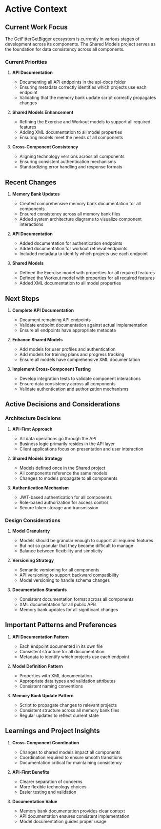 # Active Context

## Current Work Focus

The GetFitterGetBigger ecosystem is currently in various stages of development across its components. The Shared Models project serves as the foundation for data consistency across all components.

### Current Priorities

1. **API Documentation**
   - Documenting all API endpoints in the api-docs folder
   - Ensuring metadata correctly identifies which projects use each endpoint
   - Validating that the memory bank update script correctly propagates changes

2. **Shared Models Enhancement**
   - Refining the Exercise and Workout models to support all required features
   - Adding XML documentation to all model properties
   - Ensuring models meet the needs of all components

3. **Cross-Component Consistency**
   - Aligning technology versions across all components
   - Ensuring consistent authentication mechanisms
   - Standardizing error handling and response formats

## Recent Changes

1. **Memory Bank Updates**
   - Created comprehensive memory bank documentation for all components
   - Ensured consistency across all memory bank files
   - Added system architecture diagrams to visualize component interactions

2. **API Documentation**
   - Added documentation for authentication endpoints
   - Added documentation for workout retrieval endpoints
   - Included metadata to identify which projects use each endpoint

3. **Shared Models**
   - Defined the Exercise model with properties for all required features
   - Defined the Workout model with properties for all required features
   - Added XML documentation to all model properties

## Next Steps

1. **Complete API Documentation**
   - Document remaining API endpoints
   - Validate endpoint documentation against actual implementation
   - Ensure all endpoints have appropriate metadata

2. **Enhance Shared Models**
   - Add models for user profiles and authentication
   - Add models for training plans and progress tracking
   - Ensure all models have comprehensive XML documentation

3. **Implement Cross-Component Testing**
   - Develop integration tests to validate component interactions
   - Ensure data consistency across all components
   - Validate authentication and authorization mechanisms

## Active Decisions and Considerations

### Architecture Decisions

1. **API-First Approach**
   - All data operations go through the API
   - Business logic primarily resides in the API layer
   - Client applications focus on presentation and user interaction

2. **Shared Models Strategy**
   - Models defined once in the Shared project
   - All components reference the same models
   - Changes to models propagate to all components

3. **Authentication Mechanism**
   - JWT-based authentication for all components
   - Role-based authorization for access control
   - Secure token storage and transmission

### Design Considerations

1. **Model Granularity**
   - Models should be granular enough to support all required features
   - But not so granular that they become difficult to manage
   - Balance between flexibility and simplicity

2. **Versioning Strategy**
   - Semantic versioning for all components
   - API versioning to support backward compatibility
   - Model versioning to handle schema changes

3. **Documentation Standards**
   - Consistent documentation format across all components
   - XML documentation for all public APIs
   - Memory bank updates for all significant changes

## Important Patterns and Preferences

1. **API Documentation Pattern**
   - Each endpoint documented in its own file
   - Consistent structure for all documentation
   - Metadata to identify which projects use each endpoint

2. **Model Definition Pattern**
   - Properties with XML documentation
   - Appropriate data types and validation attributes
   - Consistent naming conventions

3. **Memory Bank Update Pattern**
   - Script to propagate changes to relevant projects
   - Consistent structure across all memory bank files
   - Regular updates to reflect current state

## Learnings and Project Insights

1. **Cross-Component Coordination**
   - Changes to shared models impact all components
   - Coordination required to ensure smooth transitions
   - Documentation critical for maintaining consistency

2. **API-First Benefits**
   - Clearer separation of concerns
   - More flexible technology choices
   - Easier testing and validation

3. **Documentation Value**
   - Memory bank documentation provides clear context
   - API documentation ensures consistent implementation
   - Model documentation guides proper usage
